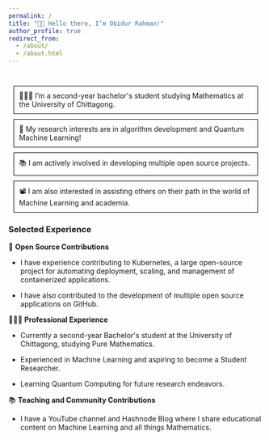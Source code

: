```yaml
---
permalink: /
title: "👋🏼 Hello there, I’m Obidur Rahman!"
author_profile: true
redirect_from: 
  - /about/
  - /about.html
---
```


<br>
<p style="border: 1px solid black; padding: 10px; margin: 10px"> 👨🏻‍💻 I’m a second-year bachelor's student studying Mathematics at the University of Chittagong. </p>
<p style="border: 1px solid black; padding: 10px; margin: 10px"> 🔬 My research interests are in algorithm development and Quantum Machine Learning!</p>
<p style="border: 1px solid black; padding: 10px; margin: 10px"> 📚 I am actively involved in developing multiple open source projects. </p>
<p style="border: 1px solid black; padding: 10px; margin: 10px"> 📽️ I am also interested in assisting others on their path in the world of Machine Learning and academia. </p>


### Selected Experience

🤖 **Open Source Contributions**
* I have experience contributing to Kubernetes, a large open-source project for automating deployment, scaling, and management of containerized applications.

* I have also contributed to the development of multiple open source applications on GitHub.

👨🏻‍🔬 **Professional Experience**
* Currently a second-year Bachelor's student at the University of Chittagong, studying Pure Mathematics.

* Experienced in Machine Learning and aspiring to become a Student Researcher.

* Learning Quantum Computing for future research endeavors.

📚 **Teaching and Community Contributions**
* I have a YouTube channel and Hashnode Blog where I share educational content on Machine Learning and all things Mathematics.

